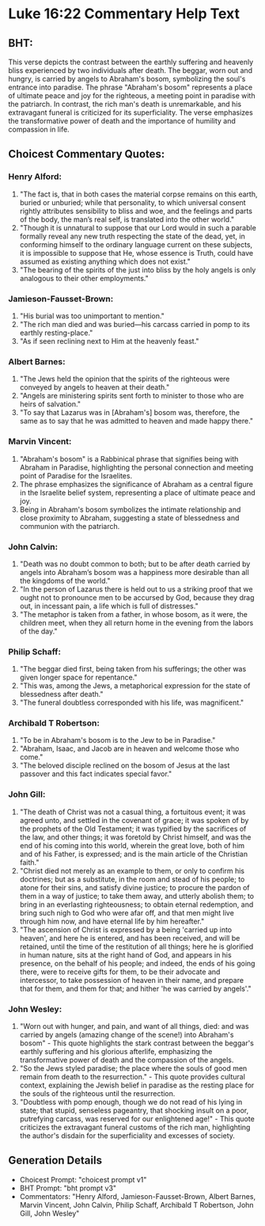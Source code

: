 # Luke 16:22 Commentary Help Text

## BHT:
This verse depicts the contrast between the earthly suffering and heavenly bliss experienced by two individuals after death. The beggar, worn out and hungry, is carried by angels to Abraham's bosom, symbolizing the soul's entrance into paradise. The phrase "Abraham's bosom" represents a place of ultimate peace and joy for the righteous, a meeting point in paradise with the patriarch. In contrast, the rich man's death is unremarkable, and his extravagant funeral is criticized for its superficiality. The verse emphasizes the transformative power of death and the importance of humility and compassion in life.

## Choicest Commentary Quotes:
### Henry Alford:
1. "The fact is, that in both cases the material corpse remains on this earth, buried or unburied; while that personality, to which universal consent rightly attributes sensibility to bliss and woe, and the feelings and parts of the body, the man’s real self, is translated into the other world."
2. "Though it is unnatural to suppose that our Lord would in such a parable formally reveal any new truth respecting the state of the dead, yet, in conforming himself to the ordinary language current on these subjects, it is impossible to suppose that He, whose essence is Truth, could have assumed as existing anything which does not exist."
3. "The bearing of the spirits of the just into bliss by the holy angels is only analogous to their other employments."

### Jamieson-Fausset-Brown:
1. "His burial was too unimportant to mention."
2. "The rich man died and was buried—his carcass carried in pomp to its earthly resting-place."
3. "As if seen reclining next to Him at the heavenly feast."

### Albert Barnes:
1. "The Jews held the opinion that the spirits of the righteous were conveyed by angels to heaven at their death."
2. "Angels are ministering spirits sent forth to minister to those who are heirs of salvation."
3. "To say that Lazarus was in [Abraham's] bosom was, therefore, the same as to say that he was admitted to heaven and made happy there."

### Marvin Vincent:
1. "Abraham's bosom" is a Rabbinical phrase that signifies being with Abraham in Paradise, highlighting the personal connection and meeting point of Paradise for the Israelites.
2. The phrase emphasizes the significance of Abraham as a central figure in the Israelite belief system, representing a place of ultimate peace and joy.
3. Being in Abraham's bosom symbolizes the intimate relationship and close proximity to Abraham, suggesting a state of blessedness and communion with the patriarch.

### John Calvin:
1. "Death was no doubt common to both; but to be after death carried by angels into Abraham’s bosom was a happiness more desirable than all the kingdoms of the world."
2. "In the person of Lazarus there is held out to us a striking proof that we ought not to pronounce men to be accursed by God, because they drag out, in incessant pain, a life which is full of distresses."
3. "The metaphor is taken from a father, in whose bosom, as it were, the children meet, when they all return home in the evening from the labors of the day."

### Philip Schaff:
1. "The beggar died first, being taken from his sufferings; the other was given longer space for repentance."
2. "This was, among the Jews, a metaphorical expression for the state of blessedness after death."
3. "The funeral doubtless corresponded with his life, was magnificent."

### Archibald T Robertson:
1. "To be in Abraham's bosom is to the Jew to be in Paradise."
2. "Abraham, Isaac, and Jacob are in heaven and welcome those who come."
3. "The beloved disciple reclined on the bosom of Jesus at the last passover and this fact indicates special favor."

### John Gill:
1. "The death of Christ was not a casual thing, a fortuitous event; it was agreed unto, and settled in the covenant of grace; it was spoken of by the prophets of the Old Testament; it was typified by the sacrifices of the law, and other things; it was foretold by Christ himself, and was the end of his coming into this world, wherein the great love, both of him and of his Father, is expressed; and is the main article of the Christian faith."
2. "Christ died not merely as an example to them, or only to confirm his doctrines; but as a substitute, in the room and stead of his people; to atone for their sins, and satisfy divine justice; to procure the pardon of them in a way of justice; to take them away, and utterly abolish them; to bring in an everlasting righteousness; to obtain eternal redemption, and bring such nigh to God who were afar off, and that men might live through him now, and have eternal life by him hereafter."
3. "The ascension of Christ is expressed by a being 'carried up into heaven', and here he is entered, and has been received, and will be retained, until the time of the restitution of all things; here he is glorified in human nature, sits at the right hand of God, and appears in his presence, on the behalf of his people; and indeed, the ends of his going there, were to receive gifts for them, to be their advocate and intercessor, to take possession of heaven in their name, and prepare that for them, and them for that; and hither 'he was carried by angels'."

### John Wesley:
1. "Worn out with hunger, and pain, and want of all things, died: and was carried by angels (amazing change of the scene!) into Abraham's bosom" - This quote highlights the stark contrast between the beggar's earthly suffering and his glorious afterlife, emphasizing the transformative power of death and the compassion of the angels.
2. "So the Jews styled paradise; the place where the souls of good men remain from death to the resurrection." - This quote provides cultural context, explaining the Jewish belief in paradise as the resting place for the souls of the righteous until the resurrection.
3. "Doubtless with pomp enough, though we do not read of his lying in state; that stupid, senseless pageantry, that shocking insult on a poor, putrefying carcass, was reserved for our enlightened age!" - This quote criticizes the extravagant funeral customs of the rich man, highlighting the author's disdain for the superficiality and excesses of society.


## Generation Details
- Choicest Prompt: "choicest prompt v1"
- BHT Prompt: "bht prompt v3"
- Commentators: "Henry Alford, Jamieson-Fausset-Brown, Albert Barnes, Marvin Vincent, John Calvin, Philip Schaff, Archibald T Robertson, John Gill, John Wesley"
